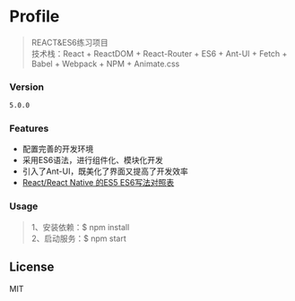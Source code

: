# Profile
> REACT&ES6练习项目  
> 技术栈：React + ReactDOM + React-Router + ES6 + Ant-UI + Fetch + Babel + Webpack + NPM + Animate.css

### Version
```sh
5.0.0
```
### Features
* 配置完善的开发环境
* 采用ES6语法，进行组件化、模块化开发
* 引入了Ant-UI，既美化了界面又提高了开发效率
* [React/React Native 的ES5 ES6写法对照表](http://bbs.reactnative.cn/topic/15/react-react-native-%E7%9A%84es5-es6%E5%86%99%E6%B3%95%E5%AF%B9%E7%85%A7%E8%A1%A8)

### Usage
> 1、安装依赖：$ npm install  
> 2、启动服务：$ npm start  

License
----

MIT
